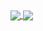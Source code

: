 <a href="https://github.com/perusworld">
  <img align="center" src="https://github-readme-stats.vercel.app/api?username=perusworld&show_icons=true&theme=radical" />
</a>
<a href="https://github.com/perusworld">
  <img align="center" src="https://github-readme-stats.vercel.app/api/top-langs/?username=perusworld&layout=compact&theme=cobalt&langs_count=10" />
</a>

